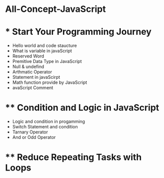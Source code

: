 # All-Concept-JavaScript

# \* Start Your Programming Journey

- Hello world and code staucture
- What is variable in javaScript
- Reserved Word
- Premitive Data Type in JavaScript
- Null & undefind
- Arthmatic Operator
- Statement in javaScirpt
- Math function provide by JavaScript
- avaScript Comment

# \*\* Condition and Logic in JavaScript

- Logic and condition in progamming
- Switch Statement and condition
- Tarnary Operator
- And or Odd Operator

# \*\* Reduce Repeating Tasks with Loops
